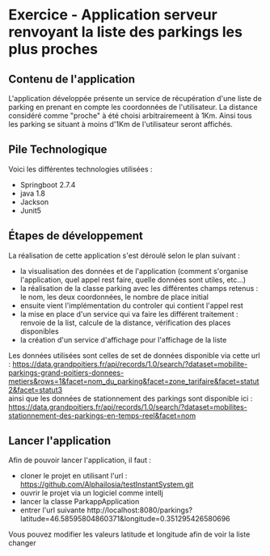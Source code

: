 # Exercice - Application serveur renvoyant la liste des parkings les plus proches

## Contenu de l'application  

L'application développée présente un service de récupération d'une liste de parking en prenant en compte les coordonnées de l'utilisateur. La distance considéré comme "proche" à été choisi arbitrairemeent à 1Km. Ainsi tous les parking se situant à moins d'1Km de l'utilisateur seront affichés.

## Pile Technologique

Voici les différentes technologies utilisées :

- Springboot 2.7.4
- java 1.8
- Jackson
- Junit5

## Étapes de développement

La réalisation de cette application s'est déroulé selon le plan suivant :

- la visualisation des données et de l'application (comment s'organise l'application, quel appel rest faire, quelle données sont utiles, etc...)
- la réalisation de la classe parking avec les différentes champs retenus : le nom, les deux coordonnées, le nombre de place initial
- ensuite vient l'implémentation du controler qui contient l'appel rest
- la mise en place d'un service qui va faire les différent traitement : renvoie de la list, calcule de la distance, vérification des places disponibles
- la création d'un service d'affichage pour l'affichage de la liste

Les données utilisées sont celles de set de données disponible via cette url : https://data.grandpoitiers.fr/api/records/1.0/search/?dataset=mobilite-parkings-grand-poitiers-donnees-metiers&rows=1&facet=nom_du_parking&facet=zone_tarifaire&facet=statut2&facet=statut3  
ainsi que les données de stationnement des parkings sont disponible ici : https://data.grandpoitiers.fr/api/records/1.0/search/?dataset=mobilites-stationnement-des-parkings-en-temps-reel&facet=nom

## Lancer l'application

Afin de pouvoir lancer l'application, il faut :

- cloner le projet en utilisant l'url : https://github.com/Alphailosia/testInstantSystem.git
- ouvrir le projet via un logiciel comme intelIj
- lancer la classe ParkappApplication
- entrer l'url suivante http://localhost:8080/parkings?latitude=46.58595804860371&longitude=0.351295426580696

Vous pouvez modifier les valeurs latitude et longitude afin de voir la liste changer
